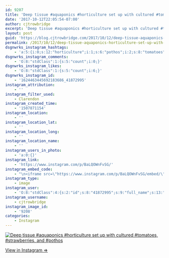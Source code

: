 ```yaml
---
id: 9207
title: 'Deep tissue #aquaponics #horticulture set up with cultured #tomatoes, #strawberries, and #pothos'
date: '2017-10-12T22:05:54-07:00'
author: cjtrowbridge
excerpt: 'Deep tissue #aquaponics #horticulture set up with cultured #tomatoes, #strawberries, and #pothos'
layout: post
guid: 'https://blog.cjtrowbridge.com/2017/10/12/deep-tissue-aquaponics-horticulture-set-up-with-cultured-tomatoes-strawberries-and-pothos/'
permalink: /2017/10/12/deep-tissue-aquaponics-horticulture-set-up-with-cultured-tomatoes-strawberries-and-pothos/
dsgnwrks_instagram_hashtags:
    - 'a:5:{i:0;s:12:"horticulture";i:1;s:6:"pothos";i:2;s:8:"tomatoes";i:3;s:12:"strawberries";i:4;s:10:"aquaponics";}'
dsgnwrks_instagram_comments:
    - 'O:8:"stdClass":1:{s:5:"count";i:0;}'
dsgnwrks_instagram_likes:
    - 'O:8:"stdClass":1:{s:5:"count";i:6;}'
dsgnwrks_instagram_id:
    - '1624463445692183686_41872995'
instagram_attribution:
    - ''
instagram_filter_used:
    - Clarendon
instagram_created_time:
    - '1507871154'
instagram_location:
    - ''
instagram_location_lat:
    - ''
instagram_location_long:
    - ''
instagram_location_name:
    - ''
instagram_users_in_photo:
    - 'a:0:{}'
instagram_link:
    - 'https://www.instagram.com/p/BaLQOWnFvSG/'
instagram_embed_code:
    - "\n<iframe src=\"https://www.instagram.com/p/BaLQOWnFvSG/embed/\" width=\"612\" height=\"710\" frameborder=\"0\" scrolling=\"no\" allowtransparency=\"true\" class=\"insta-image-embed\"></iframe>\n"
instagram_type:
    - image
instagram_user:
    - 'O:8:"stdClass":4:{s:2:"id";s:8:"41872995";s:9:"full_name";s:13:"CJ Trowbridge";s:15:"profile_picture";s:96:"https://scontent.cdninstagram.com/t51.2885-19/s150x150/13724650_1188772791164794_142557231_a.jpg";s:8:"username";s:12:"cjtrowbridge";}'
instagram_username:
    - cjtrowbridge
instagram_image_id:
    - '9208'
categories:
    - Instagram
---
```


[![Deep tissue #aquaponics #horticulture set up with cultured #tomatoes, #strawberries, and #pothos](https://blog.cjtrowbridge.com/wp-content/uploads/2017/10/1507871154-1-1.jpg)](https://www.instagram.com/p/BaLQOWnFvSG/)

[View in Instagram ⇒](https://www.instagram.com/p/BaLQOWnFvSG/)